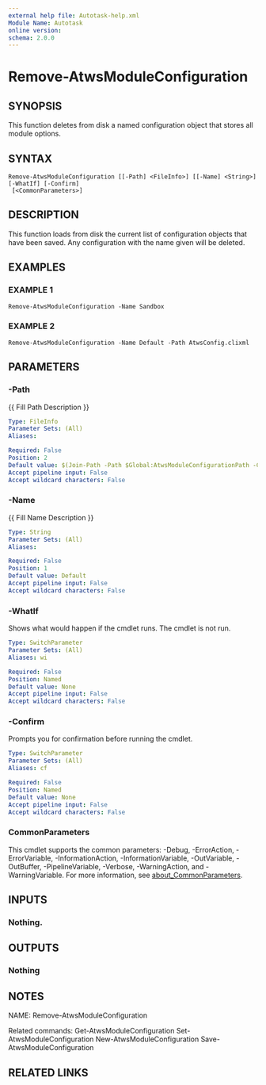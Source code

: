 ```yaml
---
external help file: Autotask-help.xml
Module Name: Autotask
online version:
schema: 2.0.0
---
```


# Remove-AtwsModuleConfiguration

## SYNOPSIS
This function deletes from disk a named configuration object that stores all module options.

## SYNTAX

```
Remove-AtwsModuleConfiguration [[-Path] <FileInfo>] [[-Name] <String>] [-WhatIf] [-Confirm]
 [<CommonParameters>]
```

## DESCRIPTION
This function loads from disk the current list of configuration objects that have been saved.
Any configuration with the name given will be deleted.

## EXAMPLES

### EXAMPLE 1
```
Remove-AtwsModuleConfiguration -Name Sandbox
```

### EXAMPLE 2
```
Remove-AtwsModuleConfiguration -Name Default -Path AtwsConfig.clixml
```

## PARAMETERS

### -Path
{{ Fill Path Description }}

```yaml
Type: FileInfo
Parameter Sets: (All)
Aliases:

Required: False
Position: 2
Default value: $(Join-Path -Path $Global:AtwsModuleConfigurationPath -ChildPath AtwsConfig.clixml)
Accept pipeline input: False
Accept wildcard characters: False
```

### -Name
{{ Fill Name Description }}

```yaml
Type: String
Parameter Sets: (All)
Aliases:

Required: False
Position: 1
Default value: Default
Accept pipeline input: False
Accept wildcard characters: False
```

### -WhatIf
Shows what would happen if the cmdlet runs.
The cmdlet is not run.

```yaml
Type: SwitchParameter
Parameter Sets: (All)
Aliases: wi

Required: False
Position: Named
Default value: None
Accept pipeline input: False
Accept wildcard characters: False
```

### -Confirm
Prompts you for confirmation before running the cmdlet.

```yaml
Type: SwitchParameter
Parameter Sets: (All)
Aliases: cf

Required: False
Position: Named
Default value: None
Accept pipeline input: False
Accept wildcard characters: False
```

### CommonParameters
This cmdlet supports the common parameters: -Debug, -ErrorAction, -ErrorVariable, -InformationAction, -InformationVariable, -OutVariable, -OutBuffer, -PipelineVariable, -Verbose, -WarningAction, and -WarningVariable. For more information, see [about_CommonParameters](http://go.microsoft.com/fwlink/?LinkID=113216).

## INPUTS

### Nothing.
## OUTPUTS

### Nothing
## NOTES
NAME: Remove-AtwsModuleConfiguration

Related commands:
Get-AtwsModuleConfiguration
Set-AtwsModuleConfiguration
New-AtwsModuleConfiguration
Save-AtwsModuleConfiguration

## RELATED LINKS
